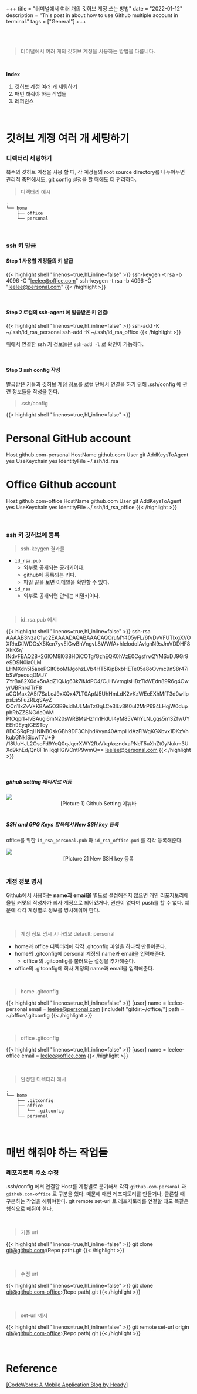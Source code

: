 +++
title = "터미널에서 여러 개의 깃허브 계정 쓰는 방법"
date = "2022-01-12"
description = "This post in about how to use Github multiple account in terminal."
tags = ["General"]
+++


<br>
<br> 

> 터미널에서 여러 개의 깃허브 계정을 사용하는 방법을 다룹니다.  

<br> 

**Index**
1. 깃허브 계정 여러 개 세팅하기 
2. 매번 해줘야 하는 작업들  
3. 레퍼런스 

<br> 

# 깃허브 게정 여러 개 세팅하기 

### 디렉터리 세팅하기 
복수의 깃허브 계정을 사용 할 때,  각 계정들의 root source directory를 나누어두면 관리적 측면에서도, git config 설정을 할 때에도 더 편리하다.

> 디렉터리 예시 

```shell
.
└── home
    ├── office
    └── personal

```

<br>

### ssh 키 발급


#### Step 1 사용할 계정들의 키 발급

{{< highlight shell  "linenos=true,hl_inline=false" >}}
ssh-keygen -t rsa -b 4096 -C "leelee@office.com"
ssh-keygen -t rsa -b 4096 -C "leelee@personal.com"
{{< /highlight >}}


<br>

#### Step 2 로컬의 ssh-agent 에 발급받은 키 연결:

{{< highlight shell  "linenos=true,hl_inline=false" >}}
ssh-add -K ~/.ssh/id_rsa_personal 
ssh-add -K ~/.ssh/id_rsa_office
{{< /highlight >}}


위에서 연결한 ssh 키 정보들은 `ssh-add -l` 로 확인이 가능하다.

<br> 

#### Step 3 ssh config 작성


발급받은 키들과 깃허브 계정 정보를 로컬 단에서 연결을 하기 위해 .ssh/config 에 관련 정보들을 작성을 한다.

> .ssh/config

{{< highlight shell  "linenos=true,hl_inline=false" >}}
# Personal GitHub account
Host github.com-personal 
HostName github.com
User git
AddKeysToAgent yes
UseKeychain yes
IdentityFile ~/.ssh/id_rsa

# Office Github account
Host github.com-office
HostName github.com
User git
AddKeysToAgent yes
UseKeychain yes
IdentityFile ~/.ssh/id_rsa_office
{{< /highlight >}}


<br>

### ssh 키 깃허브에 등록

> ssh-keygen 결과물 
- `id_rsa.pub`
  - 외부로 공개되는 공개키이다. 
  - github에 등록되는 키다. 
  - 파일 끝을 보면 이메일을 확인할 수 있다. 
- `id_rsa`
  - 외부로 공개되면 안되는 비밀키이다. 

<br>

> id_rsa.pub 에시 

{{< highlight shell  "linenos=true,hl_inline=false" >}}
ssh-rsa AAAAB3NzaC1yc2EAAAADAQABAAACAQCruMY405yFL/6fvDvVFUTlxgXVO
XRhdXlWDGsX5Kcn7yvEiGwBhVngvL8WWfA+hlelodoIAvlgnN9sJmVDDHF8XkK6r/
INdvFBAQ28+2GlOM8l038HDiCOTg/GzhEQK0hVzE0Cgsfrw2YMSxDJ9Gr9eSDSN0ia0LM
LHMXdn5I5aeePGlt0boMIJgohzLVb4HT5KipBxbHETe05a8oOvmc9nS8r47ibSWpecuqDMJ7
7YrBa82X0d+5nAdZ1QiJg63k7ifJdPC4/CJHVvmglsHBzTkWEdn89R6q4OwyrUBRnrcITrF8
aCQMax2A5f7SaLcJ9xXQx47LT0ApfJ5UhHmLdK2vKzWEeEXhMfT3d0wIlppsEs5FuZRLqSAyZ
QCn1IxZvV+KBAe5O3B9sidhULMnTzGqLCe3lLv3K0uI2MrP694LHqjW0duppbRbZZSNGdc0AM
PtOqprI+lvBAugi6mN20sWRBMsHz1m1HdUI4yM85VAhYLNLgqs5n13ZfwUYEEh9EyqtGESToy
8DCSRqPqHNINB0skGBh9DF3ChjhdKvyn40AmpHdAzFlWgKGXbvx1DKzVhkubGNkISicwT7U+9
/18UuHJL2OsoFd9YcQ0qJqcrXWY2RxVkqAxzndxaPNeT5uXhZt0yNukm3UXd9khEd/Qn8F1n
IqgHGiVCntP9wmQ== leelee@personal.com
{{< /highlight >}}


<br>


##### github setting 페이지로 이동

<img class="img-zoomable medium-zoom-image __web-inspector-hide-shortcut__" src="https://www.heady.io/hs-fs/hubfs/Assets%20June%202020/Blog%20Images/1_Zz-0nINK5t3TrX0KIz2rYw.png?width=227&name=1_Zz-0nINK5t3TrX0KIz2rYw.png" >
<figcaption align = "center">[Picture 1] Github Setting 메뉴바</figcaption>

<br>

##### SSH and GPG Keys 항목에서 New SSH key 등록 
office를 위한 `id_rsa_personal.pub` 와 `id_rsa_office.pud` 를 각각 등록해준다. 


<img class="img-zoomable medium-zoom-image __web-inspector-hide-shortcut__" src="https://www.heady.io/hs-fs/hubfs/Assets%20June%202020/Blog%20Images/1_-gpWpnwo_0Ang-WMgVrY1A.png?width=900&name=1_-gpWpnwo_0Ang-WMgVrY1A.png" >
<figcaption align = "center">[Picture 2] New SSH key 등록</figcaption>

<br>


### 계정 정보 명시

Github에서 사용하는 **name과** **email을** 별도로 설정해주지 않으면 개인 리포지토리에 올릴 커밋의 작성자가 회사 계정으로 되어있거나, 권한이 없다며 push를 할 수 없다. 떄문에 각각 계정별로 정보를 명시해줘야 한다.

<br>

> 계정 정보 명시 시나리오 default: personal 
- home과 office 디렉터리에 각각 .gitconfig 파일을 하나씩 만들어준다. 
- home의 .gitconfig에 personal 계정의 name과 email을 입력해준다. 
  - office 의 .gitconfig를 불러오는 설정을 추가해준다.
- office의 .gitconfig에 회사 계정의 name과 email을 입력해준다.

<br>

> home .gitconfig

{{< highlight shell  "linenos=true,hl_inline=false" >}}
[user]
	name = leelee-personal
	email = leelee@personal.com
[includeIf "gitdir:~/office/"]
	path = ~/office/.gitconfig
{{< /highlight >}}

<br>

> office .gitconfig

{{< highlight shell  "linenos=true,hl_inline=false" >}}
[user]
	name = leelee-office
	email = leelee@office.com
{{< /highlight >}}


<br>

> 완성된 디렉터리 에시 
```shell
.
└── home
    ├── .gitconfig
    ├── office
    │   └── .gitconfig
    └── personal

```

<br>


# 매번 해줘야 하는 작업들


### 레포지토리 주소 수정
.ssh/config 에서 연결할 Host를 계정별로 분기해서 각각 `github.com-personal` 과 `github.com-office` 로 구분을 했다. 때문에 매번 레포지토리를 만들거나, 클론할 때 구분하는 작업을 해줘야한다. git remote set-url 로 레포지토리를 연결할 떄도 똑같은 형식으로 해줘야 한다.

<br>

> 기존 url

{{< highlight shell  "linenos=true,hl_inline=false" >}}
git clone git@github.com:(Repo path).git
{{< /highlight >}}

<br>

> 수정 url

{{< highlight shell  "linenos=true,hl_inline=false" >}}
git clone git@github.com-office:(Repo path).git
{{< /highlight >}}



<br>

> set-url 예시

{{< highlight shell  "linenos=true,hl_inline=false" >}}
git remote set-url origin git@github.com-office:(Repo path).git
{{< /highlight >}}


<br>

# Reference

[[CodeWords: A Mobile Application Blog by Heady]](https://www.heady.io/blog/how-to-manage-multiple-github-accounts)

